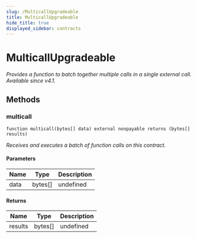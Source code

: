 ```yaml
---
slug: /MulticallUpgradeable
title: MulticallUpgradeable
hide_title: true
displayed_sidebar: contracts
---
```


# MulticallUpgradeable

_Provides a function to batch together multiple calls in a single external call. *Available since v4.1.*_

## Methods

### multicall

```solidity
function multicall(bytes[] data) external nonpayable returns (bytes[] results)
```

_Receives and executes a batch of function calls on this contract._

#### Parameters

| Name | Type    | Description |
| ---- | ------- | ----------- |
| data | bytes[] | undefined   |

#### Returns

| Name    | Type    | Description |
| ------- | ------- | ----------- |
| results | bytes[] | undefined   |
